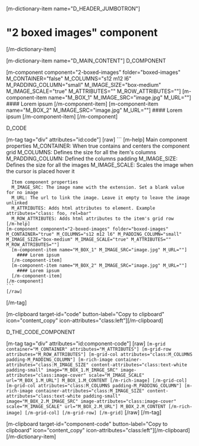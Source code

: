 [m-dictionary-item name="D_HEADER_JUMBOTRON"]
  # "2 boxed images" component
[/m-dictionary-item]

[m-dictionary-item name="D_MAIN_CONTENT"]
  D_COMPONENT

  [m-component component="2-boxed-images" folder="boxed-images" M_CONTAINER="false" M_COLUMNS="s12 m12 l6" M_PADDING_COLUMN="small" M_IMAGE_SIZE="box-medium" M_IMAGE_SCALE="true" M_ATTRIBUTES="" M_ROW_ATTRIBUTES=""]
    [m-component-item name="M_BOX_1" M_IMAGE_SRC="image.jpg" M_URL=""]
      #### Lorem ipsum
    [/m-component-item]
    [m-component-item name="M_BOX_2" M_IMAGE_SRC="image.jpg" M_URL=""]
      #### Lorem ipsum
    [/m-component-item]
  [/m-component]  

  D_CODE

  [m-tag tag="div" attributes="id:code"]
    [raw]
    ```
    [m-help]
      Main component properties
      M_CONTAINER: When true contains and centers the component grid
      M_COLUMNS: Defines the size for all the item's columns
      M_PADDING_COLUMN: Defined the columns padding
      M_IMAGE_SIZE: Defines the size for all the images
      M_IMAGE_SCALE: Scales the image when the cursor is placed hover it

      Item component properties
      M_IMAGE_SRC: The image name with the extension. Set a blank value for no image
      M_URL: The url to link the image. Leave it empty to leave the image unlinked
      M_ATTRIBUTES: Adds html attributes to element. Example attributes="class: foo, rel=bar"
      M_ROW_ATTRIBUTES: Adds html attributes to the item's grid row
    [/m-help]
    [m-component component="2-boxed-images" folder="boxed-images" M_CONTAINER="true" M_COLUMNS="s12 m12 l6" M_PADDING_COLUMN="small" M_IMAGE_SIZE="box-medium" M_IMAGE_SCALE="true" M_ATTRIBUTES="" M_ROW_ATTRIBUTES=""]
      [m-component-item name="M_BOX_1" M_IMAGE_SRC="image.jpg" M_URL=""]
        #### Lorem ipsum
      [/m-component-item]
      [m-component-item name="M_BOX_2" M_IMAGE_SRC="image.jpg" M_URL=""]
        #### Lorem ipsum
      [/m-component-item]
    [/m-component]  
    ```
    [/raw]
  [/m-tag]  

  [m-clipboard target-id="code" button-label="Copy to clipboard" icon="content_copy" icon-attributes="class:left"][/m-clipboard]

  D_THE_CODE_COMPONENT

  [m-tag tag="div" attributes="id:component-code"]
    [raw]
    ```
    [m-grid container="M_CONTAINER" attributes="M_ATTRIBUTES"]
      [m-grid-row attributes="M_ROW_ATTRIBUTES"]
        [m-grid-col attributes="class:M_COLUMNS padding-M_PADDING_COLUMN"]
          [m-rich-image container-attributes="class:M_IMAGE_SIZE" content-attributes="class:text-white padding-small" image="M_BOX_1.M_IMAGE_SRC" image-attributes="class:image-cover" scale="M_IMAGE_SCALE" url="M_BOX_1.M_URL"]
            M_BOX_1.M_CONTENT
          [/m-rich-image]
        [/m-grid-col]
        [m-grid-col attributes="class:M_COLUMNS padding-M_PADDING_COLUMN"]
          [m-rich-image container-attributes="class:M_IMAGE_SIZE" content-attributes="class:text-white padding-small" image="M_BOX_2.M_IMAGE_SRC" image-attributes="class:image-cover" scale="M_IMAGE_SCALE" url="M_BOX_2.M_URL"]
            M_BOX_2.M_CONTENT
          [/m-rich-image]
        [/m-grid-col]
      [/m-grid-row]
    [/m-grid]
    ```
    [/raw]
  [/m-tag]  

  [m-clipboard target-id="component-code" button-label="Copy to clipboard" icon="content_copy" icon-attributes="class:left"][/m-clipboard]
[/m-dictionary-item]
